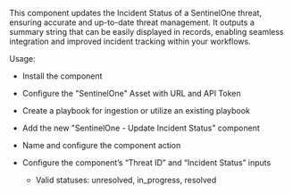 This component updates the Incident Status of a SentinelOne threat, ensuring accurate and up-to-date threat management. It outputs a summary string that can be easily displayed in records, enabling seamless integration and improved incident tracking within your workflows.

Usage:

- Install the component

- Configure the "SentinelOne" Asset with URL and API Token

- Create a playbook for ingestion or utilize an existing playbook

- Add the new "SentinelOne - Update Incident Status" component

- Name and configure the component action

- Configure the component’s “Threat ID” and “Incident Status” inputs
  - Valid statuses: unresolved, in_progress, resolved